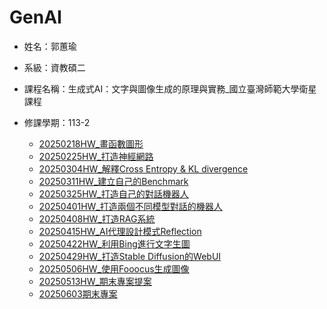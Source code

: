 # GenAI
* 姓名：郭蕙瑜
* 系級：資教碩二
* 課程名稱：生成式AI：文字與圖像生成的原理與實務_國立臺灣師範大學衛星課程
* 修課學期：113-2

  * [20250218HW_畫函數圖形](https://github.com/kuo8129/GenAI/tree/2a3ef3adde553c0e70de373c373cdbce1569a5c6/20250218HW_%E7%95%AB%E5%87%BD%E6%95%B8%E5%9C%96%E5%BD%A2)
  * [20250225HW_打造神經網路](https://github.com/kuo8129/GenAI/tree/2a3ef3adde553c0e70de373c373cdbce1569a5c6/20250225HW_%E6%89%93%E9%80%A0%E7%A5%9E%E7%B6%93%E7%B6%B2%E8%B7%AF)
  * [20250304HW_解釋Cross Entropy & KL divergence](https://github.com/kuo8129/GenAI/tree/383454d8f60479f39e9219e7c278d90df4bb11a5/20250304HW_%E8%A7%A3%E9%87%8BCross%20Entropy%20%26%20KL%20divergence)
  * [20250311HW_建立自己的Benchmark](https://github.com/kuo8129/GenAI/tree/a1251c5037ecb21b37290a4ef9294e5e3f6b19a9/20250311HW_%E5%BB%BA%E7%AB%8B%E8%87%AA%E5%B7%B1%E7%9A%84Benchmark)
  * [20250325HW_打造自己的對話機器人](https://github.com/kuo8129/GenAI/tree/baa6d7611c1af37cb82c5fbb8a3d02497900f6cc/20250325HW_%E6%89%93%E9%80%A0%E8%87%AA%E5%B7%B1%E7%9A%84%E5%B0%8D%E8%A9%B1%E6%A9%9F%E5%99%A8%E4%BA%BA)
  * [20250401HW_打造兩個不同模型對話的機器人](https://github.com/kuo8129/GenAI/tree/e6a3c9ab642c1689d0576a5b96baf90e016ffd90/20250401HW_%E6%89%93%E9%80%A0%E5%85%A9%E5%80%8B%E4%B8%8D%E5%90%8C%E6%A8%A1%E5%9E%8B%E5%B0%8D%E8%A9%B1%E7%9A%84%E6%A9%9F%E5%99%A8%E4%BA%BA)
  * [20250408HW_打造RAG系統](https://github.com/kuo8129/GenAI/tree/5c854f12765fd47d531362e6e1d598961196b3da/20250408HW_%E6%89%93%E9%80%A0RAG%E7%B3%BB%E7%B5%B1)
  * [20250415HW_AI代理設計模式Reflection](https://github.com/kuo8129/GenAI/tree/c2d06cd4d0415697013cfab2484cd714b84d1a61/20250415HW_AI%E4%BB%A3%E7%90%86%E8%A8%AD%E8%A8%88%E6%A8%A1%E5%BC%8FReflection)
  * [20250422HW_利用Bing進行文字生圖](https://github.com/kuo8129/GenAI/tree/f402fe2acf012ff7b96797e39e707e945e98553b/20250422HW_%E5%88%A9%E7%94%A8Bing%E9%80%B2%E8%A1%8C%E6%96%87%E5%AD%97%E7%94%9F%E5%9C%96)
  * [20250429HW_打造Stable Diffusion的WebUI](https://github.com/kuo8129/GenAI/tree/94e112a7dd63bfd63241353dcfc7427e5591b1bb/20250429HW_%E6%89%93%E9%80%A0Stable%20Diffusion%E7%9A%84WebUI)
  * [20250506HW_使用Fooocus生成圖像](https://github.com/kuo8129/GenAI/tree/9b866a34aa301b978c6a86ef2cf620a76174ac01/20250506HW_%E4%BD%BF%E7%94%A8Fooocus%E7%94%9F%E6%88%90%E5%9C%96%E5%83%8F)
  * [20250513HW_期末專案提案](https://github.com/kuo8129/GenAI/tree/736cf6964169b1a1f0c43733cb703a22a2bb1176/20250513HW_%E6%9C%9F%E6%9C%AB%E5%B0%88%E6%A1%88%E6%8F%90%E6%A1%88)
  * [20250603期末專案](https://github.com/kuo8129/GenAI/tree/2531676d56517734ff4971c4db956b47e714e0f7/20250603%E6%9C%9F%E6%9C%AB%E5%B0%88%E6%A1%88)
